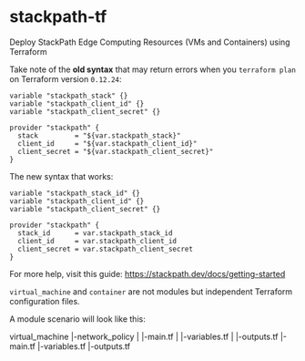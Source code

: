 # stackpath-tf
Deploy StackPath Edge Computing Resources (VMs and Containers) using Terraform

Take note of the **old syntax** that may return errors when you `terraform plan` on Terraform version `0.12.24`:

```
variable "stackpath_stack" {}
variable "stackpath_client_id" {}
variable "stackpath_client_secret" {}

provider "stackpath" {
  stack         = "${var.stackpath_stack}"
  client_id     = "${var.stackpath_client_id}"
  client_secret = "${var.stackpath_client_secret}"
}
```

The new syntax that works:

```
variable "stackpath_stack_id" {}
variable "stackpath_client_id" {}
variable "stackpath_client_secret" {}

provider "stackpath" {
  stack_id      = var.stackpath_stack_id
  client_id     = var.stackpath_client_id
  client_secret = var.stackpath_client_secret
}
```

For more help, visit this guide: https://stackpath.dev/docs/getting-started

`virtual_machine` and `container` are not modules but independent Terraform configuration files.

A module scenario will look like this:

virtual_machine
  |-network_policy
  |  |-main.tf
  |  |-variables.tf
  |  |-outputs.tf
  |-main.tf
  |-variables.tf
  |-outputs.tf

